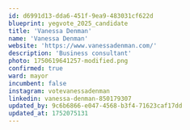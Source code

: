 ```yaml
---
id: d6991d13-dda6-451f-9ea9-483031cf622d
blueprint: yegvote_2025_candidate
title: 'Vanessa Denman'
name: 'Vanessa Denman'
website: 'https://www.vanessadenman.com/'
description: 'Business consultant'
photo: 1750619641257-modified.png
confirmed: true
ward: mayor
incumbent: false
instagram: votevanessadenman
linkedin: vanessa-denman-850179307
updated_by: 9c6b6866-e047-4568-b3f4-71623caf17dd
updated_at: 1752075131
---
```

